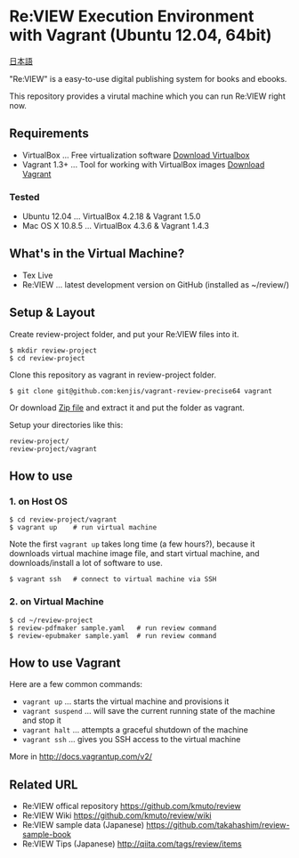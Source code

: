 # Re:VIEW Execution Environment with Vagrant (Ubuntu 12.04, 64bit)

[日本語](README.ja.md)

"Re:VIEW" is a easy-to-use digital publishing system for books and ebooks.

This repository provides a virutal machine which you can run Re:VIEW right now.

## Requirements

* VirtualBox ... Free virtualization software [Download Virtualbox](https://www.virtualbox.org/wiki/Downloads)
* Vagrant 1.3+ ... Tool for working with VirtualBox images [Download Vagrant](http://downloads.vagrantup.com/)

### Tested

* Ubuntu 12.04 ... VirtualBox 4.2.18 & Vagrant 1.5.0
* Mac OS X 10.8.5 ... VirtualBox 4.3.6 & Vagrant 1.4.3

## What's in the Virtual Machine?

* Tex Live
* Re:VIEW ... latest development version on GitHub (installed as ~/review/)

## Setup & Layout

Create review-project folder, and put your Re:VIEW files into it.

	$ mkdir review-project
	$ cd review-project

Clone this repository as vagrant in review-project folder.

	$ git clone git@github.com:kenjis/vagrant-review-precise64 vagrant

Or download [Zip file](https://github.com/kenjis/vagrant-review-precise64/archive/master.zip) and extract it and put the folder as vagrant.

Setup your directories like this:

	review-project/
	review-project/vagrant

## How to use

### 1. on Host OS

	$ cd review-project/vagrant
	$ vagrant up    # run virtual machine

Note the first `vagrant up` takes long time (a few hours?), because it downloads virtual machine image file, and start virtual machine, and downloads/install a lot of software to use.

	$ vagrant ssh   # connect to virtual machine via SSH

### 2. on Virtual Machine

	$ cd ~/review-project
	$ review-pdfmaker sample.yaml   # run review command
	$ review-epubmaker sample.yaml  # run review command

## How to use Vagrant

Here are a few common commands:

* `vagrant up` ... starts the virtual machine and provisions it
* `vagrant suspend` ... will save the current running state of the machine and stop it
* `vagrant halt` ... attempts a graceful shutdown of the machine
* `vagrant ssh` ... gives you SSH access to the virtual machine

More in http://docs.vagrantup.com/v2/

## Related URL

* Re:VIEW offical repository https://github.com/kmuto/review
* Re:VIEW Wiki https://github.com/kmuto/review/wiki
* Re:VIEW sample data (Japanese) https://github.com/takahashim/review-sample-book
* Re:VIEW Tips (Japanese) http://qiita.com/tags/review/items
